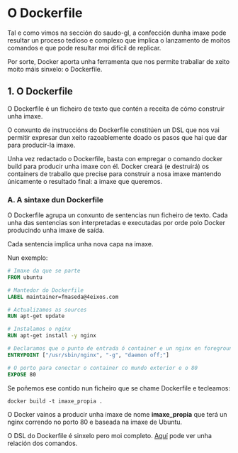 # O Dockerfile

Tal e como vimos na sección do saudo-gl, a confección dunha imaxe pode resultar un proceso tedioso e complexo que implica o lanzamento de moitos comandos e que pode resultar moi difícil de replicar.

Por sorte, Docker aporta unha ferramenta que nos permite traballar de xeito moito máis sinxelo: o Dockerfile.

## 1. O Dockerfile

O Dockerfile é un ficheiro de texto que contén a receita de cómo construir unha imaxe.

O conxunto de instruccións do Dockerfile constitúen un DSL que nos vai permitir expresar dun xeito razoablemente doado os pasos que hai que dar para producir-la imaxe.

Unha vez redactado o Dockerfile, basta con empregar o comando docker build para producir unha imaxe con él. Docker creará (e destruirá) os containers de traballo que precise para construir a nosa imaxe mantendo únicamente o resultado final: a imaxe que queremos.

### A. A sintaxe dun Dockerfile

O Dockerfile agrupa un conxunto de sentencias nun ficheiro de texto. Cada unha das sentencias son interpretadas e executadas por orde polo Docker producindo unha imaxe de saída.

Cada sentencia implica unha nova capa na imaxe. 

Nun exemplo:

```dockerfile
# Imaxe da que se parte
FROM ubuntu

# Mantedor do Dockerfile
LABEL maintainer=fmaseda@4eixos.com

# Actualizamos as sources
RUN apt-get update

# Instalamos o nginx
RUN apt-get install -y nginx

# Declaramos que o punto de entrada ó container e un nginx en foreground
ENTRYPOINT ["/usr/sbin/nginx", "-g", "daemon off;"]

# O porto para conectar o container co mundo exterior e o 80
EXPOSE 80
```

Se poñemos ese contido nun ficheiro que se chame Dockerfile e tecleamos:

```shell
docker build -t imaxe_propia .
```

O Docker vainos a producir unha imaxe de nome **imaxe_propia** que terá un nginx correndo no porto 80 e baseada na imaxe de Ubuntu.

O DSL do Dockerfile é sinxelo pero moi completo. [Aquí](https://docs.docker.com/engine/reference/builder/) pode ver unha relación dos comandos.
